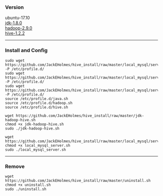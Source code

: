 ### Version

ubuntu-17.10  
[jdk-1.8.0](http://www.oracle.com/technetwork/java/javase/downloads/jdk8-downloads-2133151.html)  
[hadoop-2.9.0](http://mirrors.tuna.tsinghua.edu.cn/apache/hadoop/common/hadoop-2.9.0/)  
[hive-1.2.2](https://mirrors.tuna.tsinghua.edu.cn/apache/hive/hive-1.2.2/)  

* * *

### Install and Config
   
    sudo wget https://github.com/JackEHolmes/hive_install/raw/master/local_mysql/server/java.sh -P /etc/profile.d/  
    sudo wget https://github.com/JackEHolmes/hive_install/raw/master/local_mysql/server/hadoop.sh -P /etc/profile.d/  
    sudo wget https://github.com/JackEHolmes/hive_install/raw/master/local_mysql/server/hive.sh -P /etc/profile.d/  
    source /etc/profile.d/java.sh  
    source /etc/profile.d/hadoop.sh  
    source /etc/profile.d/hive.sh  
    
    wget https://github.com/JackEHolmes/hive_install/raw/master/jdk-hadoop-hive.sh  
    chmod +x jdk-hadoop-hive.sh  
    sudo ./jdk-hadoop-hive.sh  

    wget https://github.com/JackEHolmes/hive_install/raw/master/local_mysql/server/local_mysql_server.sh  
    chmod +x local_mysql_server.sh  
    sudo ./local_mysql_server.sh  

* * *

### Remove
     
    wget https://github.com/JackEHolmes/hive_install/raw/master/uninstall.sh  
    chmod +x uninstall.sh  
    sudo ./uninstall.sh   
